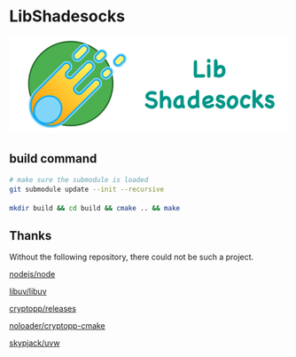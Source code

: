 # LibShadesocks

![icon](resource/icon.png)

## build command

```bash
# make sure the submodule is loaded
git submodule update --init --recursive

mkdir build && cd build && cmake .. && make

```

## Thanks 
Without the following repository, there could not be such a project.

[nodejs/node](https://github.com/nodejs/node)

[libuv/libuv](https://github.com/libuv/libuv)

[cryptopp/releases](https://github.com/weidai11/cryptopp/releases)

[noloader/cryptopp-cmake](https://github.com/noloader/cryptopp-cmake)

[skypjack/uvw](https://github.com/skypjack/uvw)

